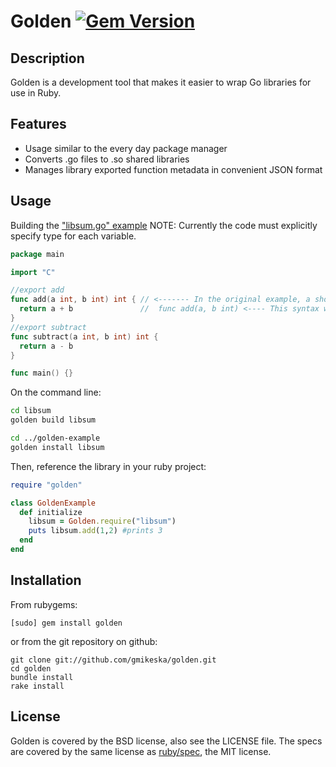 # Golden [![Gem Version](https://badge.fury.io/rb/golden.svg)](https://badge.fury.io/rb/golden)

## Description

Golden is a development tool that makes it easier to wrap Go libraries for use in Ruby.

## Features

* Usage similar to the every day package manager
* Converts .go files to .so shared libraries
* Manages library exported function metadata in convenient JSON format

## Usage
Building the ["libsum.go" example](https://c7.se/go-and-ruby-ffi/)
NOTE: Currently the code must explicitly specify type for each variable.
```go
package main

import "C"

//export add
func add(a int, b int) int { // <------- In the original example, a shorthand type declaration is used
  return a + b               //  func add(a, b int) <---- This syntax won't currently work, but will soon be supported.
}
//export subtract
func subtract(a int, b int) int {
  return a - b
}

func main() {}

```
On the command line:
```bash
cd libsum
golden build libsum

cd ../golden-example
golden install libsum
```

Then, reference the library in your ruby project:
```ruby
require "golden"

class GoldenExample
  def initialize
    libsum = Golden.require("libsum")
    puts libsum.add(1,2) #prints 3
  end
end

```

## Installation

From rubygems:

    [sudo] gem install golden

or from the git repository on github:

    git clone git://github.com/gmikeska/golden.git
    cd golden
    bundle install
    rake install

## License

Golden is covered by the BSD license, also see the LICENSE file.
The specs are covered by the same license as [ruby/spec](https://github.com/ruby/spec), the MIT license.
